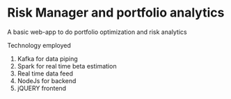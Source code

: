 # Risk Manager and portfolio analytics 


A basic web-app to do portfolio optimization and risk analytics 

Technology employed

1. Kafka for data piping
2. Spark for real time beta estimation
3. Real time data feed 
4. NodeJs for backend
5. jQUERY frontend
